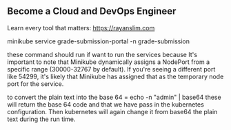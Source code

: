 ## Become a Cloud and DevOps Engineer

Learn every tool that matters: https://rayanslim.com



minikube service grade-submission-portal -n grade-submission


these command should run if want to run the services because It's important to note that Minikube dynamically assigns a NodePort from a specific range (30000-32767 by default). If you're seeing a different port like 54299, it's likely that Minikube has assigned that as the temporary node port for the service.



to convert the plain text into the base 64 = echo -n "admin" | base64   these will return the base 64 code and that we have pass in the kubernetes configuration. Then kubernetes will again change it from base64 the plain text during the run time.
